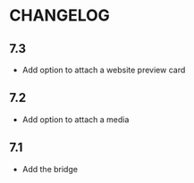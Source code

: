 CHANGELOG
=========

7.3
---

 * Add option to attach a website preview card

7.2
---

 * Add option to attach a media

7.1
---

 * Add the bridge
